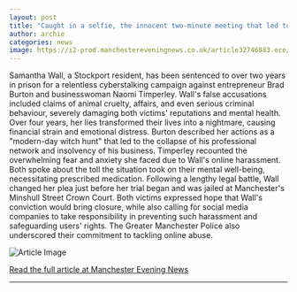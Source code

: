 ```yaml
---
layout: post
title: "Caught in a selfie, the innocent two-minute meeting that led to years of hell for her unsuspecting victims"
author: archie
categories: news
image: https://i2-prod.manchestereveningnews.co.uk/article32746883.ece/ALTERNATES/s1200/0_Sam-Wall-Alan-Price-Selfie-Birmingham-2019jpeg.jpg
---
```

Samantha Wall, a Stockport resident, has been sentenced to over two years in prison for a relentless cyberstalking campaign against entrepreneur Brad Burton and businesswoman Naomi Timperley. Wall's false accusations included claims of animal cruelty, affairs, and even serious criminal behaviour, severely damaging both victims' reputations and mental health. Over four years, her lies transformed their lives into a nightmare, causing financial strain and emotional distress. Burton described her actions as a "modern-day witch hunt" that led to the collapse of his professional network and insolvency of his business. Timperley recounted the overwhelming fear and anxiety she faced due to Wall's online harassment. Both spoke about the toll the situation took on their mental well-being, necessitating prescribed medication. Following a lengthy legal battle, Wall changed her plea just before her trial began and was jailed at Manchester's Minshull Street Crown Court. Both victims expressed hope that Wall's conviction would bring closure, while also calling for social media companies to take responsibility in preventing such harassment and safeguarding users' rights. The Greater Manchester Police also underscored their commitment to tackling online abuse.

![Article Image](https://i2-prod.manchestereveningnews.co.uk/article32746883.ece/ALTERNATES/s1200/0_Sam-Wall-Alan-Price-Selfie-Birmingham-2019jpeg.jpg)

[Read the full article at Manchester Evening News](https://www.manchestereveningnews.co.uk/news/greater-manchester-news/caught-selfie-innocent-two-minute-32746496)

---

